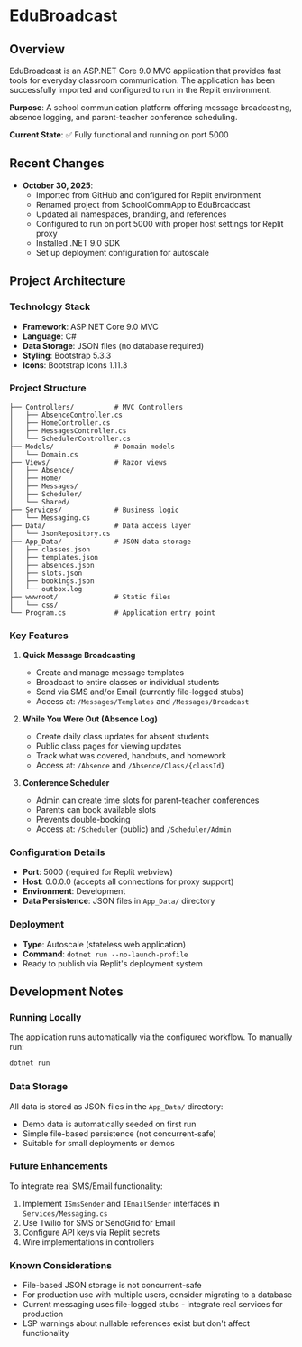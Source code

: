 # EduBroadcast

## Overview
EduBroadcast is an ASP.NET Core 9.0 MVC application that provides fast tools for everyday classroom communication. The application has been successfully imported and configured to run in the Replit environment.

**Purpose**: A school communication platform offering message broadcasting, absence logging, and parent-teacher conference scheduling.

**Current State**: ✅ Fully functional and running on port 5000

## Recent Changes
- **October 30, 2025**: 
  - Imported from GitHub and configured for Replit environment
  - Renamed project from SchoolCommApp to EduBroadcast
  - Updated all namespaces, branding, and references
  - Configured to run on port 5000 with proper host settings for Replit proxy
  - Installed .NET 9.0 SDK
  - Set up deployment configuration for autoscale

## Project Architecture

### Technology Stack
- **Framework**: ASP.NET Core 9.0 MVC
- **Language**: C#
- **Data Storage**: JSON files (no database required)
- **Styling**: Bootstrap 5.3.3
- **Icons**: Bootstrap Icons 1.11.3

### Project Structure
```
├── Controllers/          # MVC Controllers
│   ├── AbsenceController.cs
│   ├── HomeController.cs
│   ├── MessagesController.cs
│   └── SchedulerController.cs
├── Models/               # Domain models
│   └── Domain.cs
├── Views/                # Razor views
│   ├── Absence/
│   ├── Home/
│   ├── Messages/
│   ├── Scheduler/
│   └── Shared/
├── Services/             # Business logic
│   └── Messaging.cs
├── Data/                 # Data access layer
│   └── JsonRepository.cs
├── App_Data/             # JSON data storage
│   ├── classes.json
│   ├── templates.json
│   ├── absences.json
│   ├── slots.json
│   ├── bookings.json
│   └── outbox.log
├── wwwroot/              # Static files
│   └── css/
└── Program.cs            # Application entry point
```

### Key Features
1. **Quick Message Broadcasting**
   - Create and manage message templates
   - Broadcast to entire classes or individual students
   - Send via SMS and/or Email (currently file-logged stubs)
   - Access at: `/Messages/Templates` and `/Messages/Broadcast`

2. **While You Were Out (Absence Log)**
   - Create daily class updates for absent students
   - Public class pages for viewing updates
   - Track what was covered, handouts, and homework
   - Access at: `/Absence` and `/Absence/Class/{classId}`

3. **Conference Scheduler**
   - Admin can create time slots for parent-teacher conferences
   - Parents can book available slots
   - Prevents double-booking
   - Access at: `/Scheduler` (public) and `/Scheduler/Admin`

### Configuration Details
- **Port**: 5000 (required for Replit webview)
- **Host**: 0.0.0.0 (accepts all connections for proxy support)
- **Environment**: Development
- **Data Persistence**: JSON files in `App_Data/` directory

### Deployment
- **Type**: Autoscale (stateless web application)
- **Command**: `dotnet run --no-launch-profile`
- Ready to publish via Replit's deployment system

## Development Notes

### Running Locally
The application runs automatically via the configured workflow. To manually run:
```bash
dotnet run
```

### Data Storage
All data is stored as JSON files in the `App_Data/` directory:
- Demo data is automatically seeded on first run
- Simple file-based persistence (not concurrent-safe)
- Suitable for small deployments or demos

### Future Enhancements
To integrate real SMS/Email functionality:
1. Implement `ISmsSender` and `IEmailSender` interfaces in `Services/Messaging.cs`
2. Use Twilio for SMS or SendGrid for Email
3. Configure API keys via Replit secrets
4. Wire implementations in controllers

### Known Considerations
- File-based JSON storage is not concurrent-safe
- For production use with multiple users, consider migrating to a database
- Current messaging uses file-logged stubs - integrate real services for production
- LSP warnings about nullable references exist but don't affect functionality
